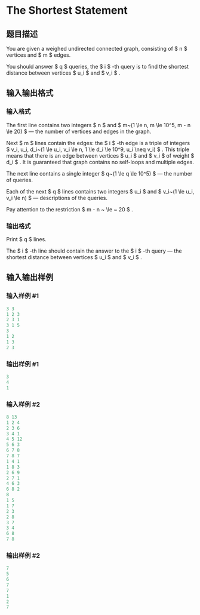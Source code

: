# The Shortest Statement

## 题目描述

You are given a weighed undirected connected graph, consisting of $ n $ vertices and $ m $ edges.

You should answer $ q $ queries, the $ i $ -th query is to find the shortest distance between vertices $ u_i $ and $ v_i $ .

## 输入输出格式

### 输入格式

The first line contains two integers $ n $ and $ m~(1 \le n, m \le 10^5, m - n \le 20) $ — the number of vertices and edges in the graph.

Next $ m $ lines contain the edges: the $ i $ -th edge is a triple of integers $ v_i, u_i, d_i~(1 \le u_i, v_i \le n, 1 \le d_i \le 10^9, u_i \neq v_i) $ . This triple means that there is an edge between vertices $ u_i $ and $ v_i $ of weight $ d_i $ . It is guaranteed that graph contains no self-loops and multiple edges.

The next line contains a single integer $ q~(1 \le q \le 10^5) $ — the number of queries.

Each of the next $ q $ lines contains two integers $ u_i $ and $ v_i~(1 \le u_i, v_i \le n) $ — descriptions of the queries.

Pay attention to the restriction $ m - n ~ \le ~ 20 $ .

### 输出格式

Print $ q $ lines.

The $ i $ -th line should contain the answer to the $ i $ -th query — the shortest distance between vertices $ u_i $ and $ v_i $ .

## 输入输出样例

### 输入样例 #1

```cpp
3 3
1 2 3
2 3 1
3 1 5
3
1 2
1 3
2 3

```
### 输出样例 #1

```cpp
3
4
1

```
### 输入样例 #2

```cpp
8 13
1 2 4
2 3 6
3 4 1
4 5 12
5 6 3
6 7 8
7 8 7
1 4 1
1 8 3
2 6 9
2 7 1
4 6 3
6 8 2
8
1 5
1 7
2 3
2 8
3 7
3 4
6 8
7 8

```
### 输出样例 #2

```cpp
7
5
6
7
7
1
2
7

```
